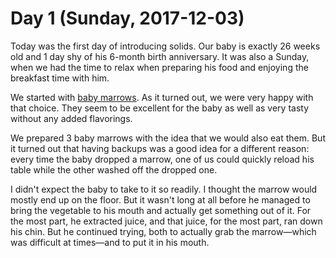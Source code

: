 # Day 1 (Sunday, 2017-12-03)

Today was the first day of introducing solids. Our baby is exactly 26 weeks old
and 1 day shy of his 6-month birth anniversary. It was also a Sunday, when we
had the time to relax when preparing his food and enjoying the breakfast time
with him.

We started with [baby marrows](../recipes/baby-marrow.md). As it turned out, we
were very happy with that choice. They seem to be excellent for the baby as well
as very tasty without any added flavorings.

We prepared 3 baby marrows with the idea that we would also eat them. But it
turned out that having backups was a good idea for a different reason: every
time the baby dropped a marrow, one of us could quickly reload his table while
the other washed off the dropped one.

I didn't expect the baby to take to it so readily. I thought the marrow would
mostly end up on the floor. But it wasn't long at all before he managed to bring
the vegetable to his mouth and actually get something out of it. For the most
part, he extracted juice, and that juice, for the most part, ran down his chin.
But he continued trying, both to actually grab the marrow—which was difficult at
times—and to put it in his mouth. 
